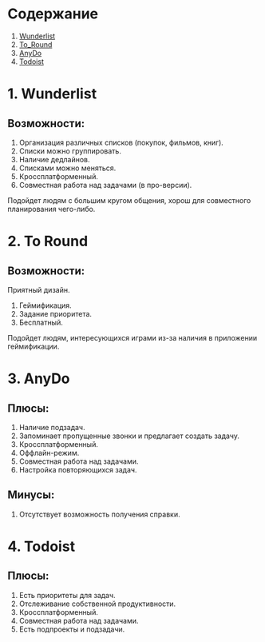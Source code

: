 
# Содержание 
1. [Wunderlist](#Wunderlist)  
2. [To_Round](#To_Round)   
3. [AnyDo](#AnyDo)
4. [Todoist](#Todoist)

<a name="Wunderlist"/>

# 1. Wunderlist
## Возможности:
1. Организация различных списков (покупок, фильмов, книг).
2. Списки можно группировать.
3. Наличие дедлайнов.
4. Списками можно меняться.
5. Кроссплатформенный.
6. Совместная работа над задачами (в про-версии).

Подойдет людям с большим кругом общения, хорош для совместного планирования чего-либо.

<a name="To_Round"/>

# 2. To Round
## Возможности:
Приятный дизайн.
1. Геймификация.
2. Задание приоритета.
3. Бесплатный.

Подойдет людям, интересующихся играми из-за наличия в приложении геймификации.

 <a name="AnyDo"/>
 
# 3. AnyDo
## Плюсы:
1. Наличие подзадач.
2. Запоминает пропущенные звонки и предлагает создать задачу.
3. Кроссплатформенный.
4. Оффлайн-режим.
5. Совместная работа над задачами.
6. Настройка повторяющихся задач.

## Минусы:
1. Отсутствует возможность получения справки.

<a name="Todoist"/>

# 4. Todoist

## Плюсы:
1. Есть приоритеты для задач.
2. Отслеживание собственной продуктивности.
3. Кроссплатформенный.
4. Совместная работа над задачами.
5. Есть подпроекты и подзадачи.

